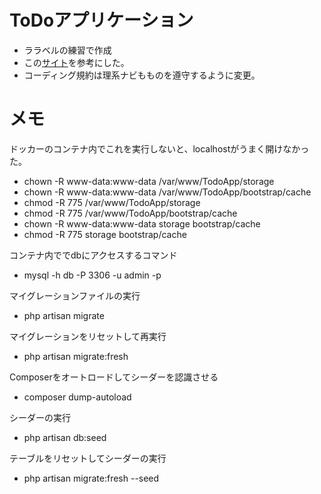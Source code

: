 # ToDoアプリケーション

- ララベルの練習で作成
- この[サイト](https://zenn.dev/eguchi244_dev/books/laravel-tutorial-books)を参考にした。
- コーディング規約は理系ナビもものを遵守するように変更。

# メモ
ドッカーのコンテナ内でこれを実行しないと、localhostがうまく開けなかった。
- chown -R www-data:www-data /var/www/TodoApp/storage
- chown -R www-data:www-data /var/www/TodoApp/bootstrap/cache
- chmod -R 775 /var/www/TodoApp/storage
- chmod -R 775 /var/www/TodoApp/bootstrap/cache
- chown -R www-data:www-data storage bootstrap/cache
- chmod -R 775 storage bootstrap/cache


コンテナ内ででdbにアクセスするコマンド
- mysql -h db -P 3306 -u admin -p

マイグレーションファイルの実行
- php artisan migrate

マイグレーションをリセットして再実行
- php artisan migrate:fresh

Composerをオートロードしてシーダーを認識させる
- composer dump-autoload

シーダーの実行
- php artisan db:seed

テーブルをリセットしてシーダーの実行
- php artisan migrate:fresh --seed
